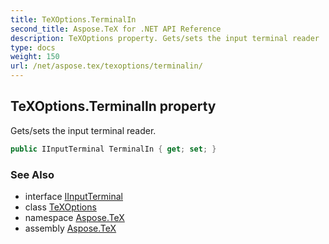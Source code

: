 ```yaml
---
title: TeXOptions.TerminalIn
second_title: Aspose.TeX for .NET API Reference
description: TeXOptions property. Gets/sets the input terminal reader
type: docs
weight: 150
url: /net/aspose.tex/texoptions/terminalin/
---
```

## TeXOptions.TerminalIn property

Gets/sets the input terminal reader.

```csharp
public IInputTerminal TerminalIn { get; set; }
```

### See Also

* interface [IInputTerminal](../../../aspose.tex.io/iinputterminal/)
* class [TeXOptions](../)
* namespace [Aspose.TeX](../../texoptions/)
* assembly [Aspose.TeX](../../../)



